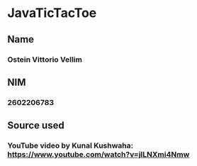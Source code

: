 # JavaTicTacToe

## Name
### Ostein Vittorio Vellim

## NIM
### 2602206783

## Source used
### YouTube video by Kunal Kushwaha: https://www.youtube.com/watch?v=jlLNXmi4Nmw
